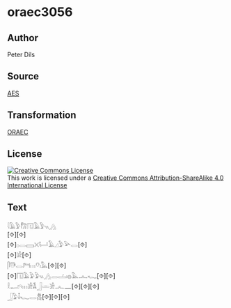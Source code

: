 # oraec3056

## Author

Peter Dils

## Source

[AES](https://github.com/simondschweitzer/aes)

## Transformation

[ORAEC](https://oraec.github.io/)

## License

<a rel="license" href="http://creativecommons.org/licenses/by-sa/4.0/"><img alt="Creative Commons License" style="border-width:0" src="https://i.creativecommons.org/l/by-sa/4.0/88x31.png" /></a><br />This work is licensed under a <a rel="license" href="http://creativecommons.org/licenses/by-sa/4.0/">Creative Commons Attribution-ShareAlike 4.0 International License</a>

## Text

𓇋𓄿𓅱𓀗𓉔𓄿𓅱𓏭𓂻<br>
[⯑][⯑]<br>
[⯑]𓊪𓂋𓈙𓏴𓂡𓄿𓈎𓅱𓅪𓂋[⯑]<br>
[⯑]𓀀[⯑]<br>
𓋴𓇥𓂋𓁀𓏥𓄣𓏤𓅓[⯑][⯑]<br>
[⯑]𓉔𓄿𓅱𓅱𓏭𓂻𓂋𓐟𓏤𓐍𓅓𓂜𓆑[⯑][⯑]<br>
𓎛𓂝𓄹𓏥𓀀𓌥𓃀𓏛𓀀𓂜𓈖[⯑][⯑][⯑]<br>
𓃀𓅱𓄤𓆑𓂋𓆣[⯑][⯑][⯑]<br>

